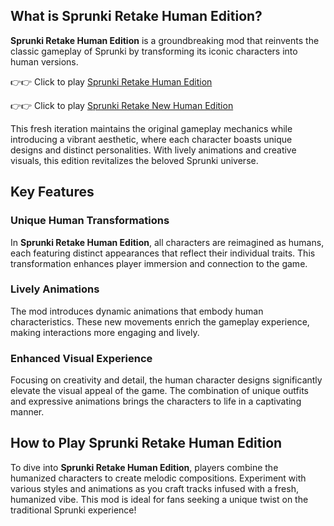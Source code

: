 ## What is Sprunki Retake Human Edition?

**Sprunki Retake Human Edition** is a groundbreaking mod that reinvents the classic gameplay of Sprunki by transforming its iconic characters into human versions. 

👉👉 Click to play [Sprunki Retake Human Edition](https://sprunkly.org/game/sprunki-retake-human)

👉👉 Click to play [Sprunki Retake New Human Edition](https://sprunkly.org/game/sprunki-retake-new-human)

This fresh iteration maintains the original gameplay mechanics while introducing a vibrant aesthetic, where each character boasts unique designs and distinct personalities. With lively animations and creative visuals, this edition revitalizes the beloved Sprunki universe.

## Key Features

### Unique Human Transformations

In **Sprunki Retake Human Edition**, all characters are reimagined as humans, each featuring distinct appearances that reflect their individual traits. This transformation enhances player immersion and connection to the game.

### Lively Animations

The mod introduces dynamic animations that embody human characteristics. These new movements enrich the gameplay experience, making interactions more engaging and lively.

### Enhanced Visual Experience

Focusing on creativity and detail, the human character designs significantly elevate the visual appeal of the game. The combination of unique outfits and expressive animations brings the characters to life in a captivating manner.

## How to Play Sprunki Retake Human Edition

To dive into **Sprunki Retake Human Edition**, players combine the humanized characters to create melodic compositions. Experiment with various styles and animations as you craft tracks infused with a fresh, humanized vibe. This mod is ideal for fans seeking a unique twist on the traditional Sprunki experience!
